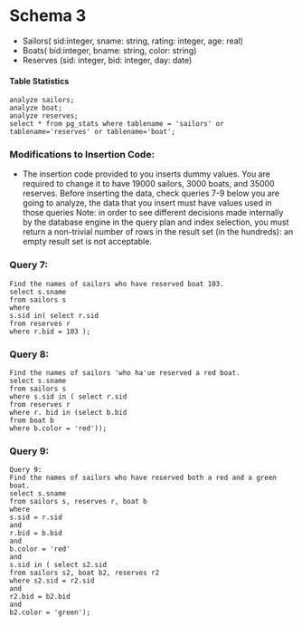 # Schema 3
* Sailors( sid:integer, sname: string, rating: integer, age: real)
* Boats( bid:integer, bname: string, color: string)
* Reserves (sid: integer, bid: integer, day: date)



#### Table Statistics
```
analyze sailors;
analyze boat;
analyze reserves;
select * from pg_stats where tablename = 'sailors' or tablename='reserves' or tablename='boat';
```

### Modifications to Insertion Code:
* The insertion code provided to you inserts dummy values. You are required to change it to have
19000 sailors, 3000 boats, and 35000 reserves. Before inserting the data, check queries 7-9
below you are going to analyze, the data that you insert must have values used in those queries
Note: in order to see different decisions made internally by the database engine in the query plan
and index selection, you must return a non-trivial number of rows in the result set (in the
hundreds): an empty result set is not acceptable.


### Query 7:
```
Find the names of sailors who have reserved boat 103.
select s.sname
from sailors s
where
s.sid in( select r.sid
from reserves r
where r.bid = 103 );
```

### Query 8:
```
Find the names of sailors 'who ha'ue reserved a red boat.
select s.sname
from sailors s
where s.sid in ( select r.sid
from reserves r
where r. bid in (select b.bid
from boat b
where b.color = 'red'));
```
### Query 9:
```
Query 9:
Find the names of sailors who have reserved both a red and a green boat.
select s.sname
from sailors s, reserves r, boat b
where
s.sid = r.sid
and
r.bid = b.bid
and
b.color = 'red'
and
s.sid in ( select s2.sid
from sailors s2, boat b2, reserves r2
where s2.sid = r2.sid
and
r2.bid = b2.bid
and
b2.color = 'green');
```